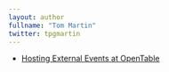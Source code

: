 ```yaml
---
layout: author
fullname: "Tom Martin"
twitter: tpgmartin
---
```



* <a href="/blog/2017/06/30/hosting-external-events-at-opentable/">Hosting External Events at OpenTable</a>
